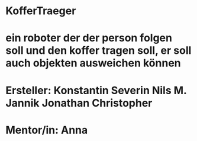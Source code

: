 # KofferTraeger
#
# ein roboter der der person folgen soll und den koffer tragen soll, er soll auch objekten ausweichen können
#
# Ersteller: Konstantin Severin Nils M. Jannik Jonathan Christopher
# Mentor/in: Anna
